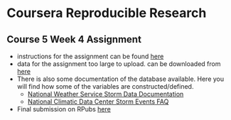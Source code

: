 # Coursera Reproducible Research
## Course 5 Week 4 Assignment
- instructions for the assignment can be found [here](https://www.coursera.org/learn/reproducible-research/peer/OMZ37/course-project-2)
- data for the assignment too large to upload. can be downloaded from [here](https://d396qusza40orc.cloudfront.net/repdata%2Fdata%2FStormData.csv.bz2)
- There is also some documentation of the database available. Here you will find how some of the variables are constructed/defined.
	- [National Weather Service Storm Data Documentation](https://d396qusza40orc.cloudfront.net/repdata%2Fpeer2_doc%2Fpd01016005curr.pdf)
	- [National Climatic Data Center Storm Events FAQ](https://d396qusza40orc.cloudfront.net/repdata%2Fpeer2_doc%2FNCDC%20Storm%20Events-FAQ%20Page.pdf)
- Final submission on RPubs [here](http://rpubs.com/philmassie/193096)
